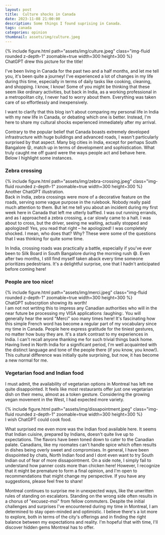 ```yaml
---
layout: post
title:  Culture shocks in Canada
date: 2023-11-08 21:00:00
description: Some things I found suprising in Canada.
tags: canada
categories: opinion
thumbnail: assets/img/culture.jpeg
---
```


<div class="row mt-3">
    <div class="col-sm mt-3 mt-md-0 text-center">
        {% include figure.html path="assets/img/culture.jpeg" class="img-fluid rounded z-depth-1" zoomable=true width=300 height=300 %}
    </div>
</div>
<div class="caption">
    ChatGPT drew this picture for the title!
</div>

I've been living in Canada for the past two and a half months, and let me tell you, it's been quite a journey! I've experienced a lot of changes in my life during this time, especially in terms of daily tasks like cooking, cleaning, and shopping. I know, I know! Some of you might be thinking that these seem like ordinary activities, but back in India, as a working professional in a metropolitan city, I never had to worry about them. Everything was taken care of so effortlessly and inexpensively.

I want to clarify that this blog isn't about comparing my personal life in India with my new life in Canada, or debating which one is better. Instead, I'm here to share my cultural shocks experienced immediately after my arrival.

Contrary to the popular belief that Canada boasts extremely developed infrastructure with huge buildings and advanced roads, I wasn't particularly surprised by that aspect. Many big cities in India, except for perhaps South Bangalore :stuck_out_tongue_closed_eyes:, match up in terms of development and sophistication. What truly caught me off guard were the ways people act and behave here. Below I highlight some instances.


### Zebra crossing
<div class="row mt-3">
    <div class="col-sm mt-3 mt-md-0 text-center">
        {% include figure.html path="assets/img/zebra-crossing.jpeg" class="img-fluid rounded z-depth-1" zoomable=true width=300 height=300 %}
    </div>
</div>
<div class="caption">
    Another ChatGPT illustration.
</div>
Back in India, zebra crossings were more of a decorative feature on the roads, serving some vague purpose in the rulebook. Nobody really paid much attention to them. But let me tell you about an incident during my first week here in Canada that left me utterly baffled. I was out running errands, and as I approached a zebra crossing, a car slowly came to a halt. I was about to cross, but the driver, seeing me waiting, actually stopped and apologized! Yes, you read that right – he apologized! I was completely shocked. I mean, who does that? Why? These were some of the questions that I was thinking for quite some time.

In India, crossing roads was practically a battle, especially if you've ever been to Silk Board in South Bangalore during the morning rush :smile:. Even after two months, I still find myself taken aback every time someone prioritizes pedestrians. It's a delightful surprise, one that I hadn't anticipated before coming here!


### People are too nice!
<div class="row mt-3">
    <div class="col-sm mt-3 mt-md-0 text-center">
        {% include figure.html path="assets/img/merci.jpeg" class="img-fluid rounded z-depth-1" zoomable=true width=300 height=300 %}
    </div>
</div>
<div class="caption">
    ChatGPT subscrption showing its worth!
</div>
I am not not wrtitng this to impress any Canadian authorities who will in the near future be processing my VISA applications :laughing:. You will generally hear the word "Merci" soo many times here! It's fascinating how this simple French word has become a regular part of my vocabulary since my time in Canada. People here express gratitude for the tiniest gestures, no matter how busy they are. It's a stark contrast to my experiences in India. I can't recall anyone thanking me for such trivial things back home. Having lived in North India for a significant period, I'm well acquainted with the distinct language and tone of the people there (if you know, you know!). This cultural difference was initially quite surprising, but now, it has become a new normal for me.


### Vegetarian food and Indian food
I must admit, the availability of vegetarian options in Montreal has left me quite disappointed. It feels like most restaurants offer just one vegetarian dish on their menu, almost as a token gesture. Considering the growing vegan movement in the West, I had expected more variety.

<div class="row mt-3">
    <div class="col-sm mt-3 mt-md-0 text-center">
        {% include figure.html path="assets/img/dissapointment.jpeg" class="img-fluid rounded z-depth-1" zoomable=true width=300 height=300 %}
    </div>
</div>
<div class="caption">
    I wish ChatGPT could cook food.
</div>

What surprised me even more was the Indian food available here. It seems that Indian cuisine, prepared by Indians, doesn't quite live up to expectations. The flavors have been toned down to cater to the Canadian palate. Canadians, like my roomates can't handle spice which often results in dishes being overly sweet and compromises. In general, I have been disspointed by chats, North Indian food and I dont even want to try South Indian out of fear of more dissapointment. On a side note, I simply fail to understand how panner costs more than chicken here! However, I recognize that it might be premature to form a final opinion, and I'm open to recommendations that might change my perspective. If you have any suggestions, please feel free to share!

 Montreal continues to surprise me in unexpected ways, like the unwritten rules of standing on escalators. Standing on the wrong side often results in a chorus of "excusez-moi" from fellow commuters. Despite the initial challenges and surprises I've encountered during my time in Montreal, I am determined to stay open-minded and optimistic. I believe there's a lot more to explore, both in terms of the city's offerings and in finding the right balance between my expectations and reality. I'm hopeful that with time, I'll discover hidden gems Montreal has to offer.